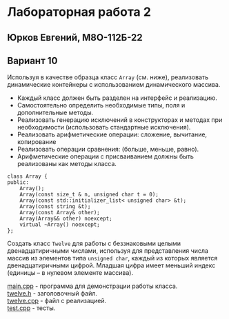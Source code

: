 # Лабораторная работа 2
## Юрков Евгений, М8О-112Б-22
## Вариант 10

Используя в качестве образца класс `Array` (см. ниже), реализовать динамические контейнеры с использованием динамического массива.
- Каждый класс должен быть разделен на интерфейс и реализацию.
- Самостоятельно определить необходимые типы, поля и дополнительные методы.
- Реализовать генерацию исключений в конструкторах и методах при необходимости (использовать стандартные исключения).
- Реализовать арифметические операции: сложение, вычитание, копирование
- Реализовать операции сравнения: (больше, меньше, равно).
- Арифметические операции с присваиванием должны быть реализованы как методы класса.

```
class Array {
public:
    Array();
    Array(const size_t & n, unsigned char t = 0);
    Array(const std::initializer_list< unsigned char> &t);
    Array(const string &t);
    Array(const Array& other);
    Array(Array&& other) noexcept;
    virtual ~Array() noexcept;
};
```

Создать класс `Twelve` для работы с беззнаковыми целыми двенадцатиричными числами, используя для представления числа массив из элементов типа `unsigned char`, каждый из которых является двенадцатиричными цифрой. Младшая цифра имеет меньший индекс (единицы – в нулевом элементе массива).

[main.cpp](main.cpp) - программа для демонстрации работы класса.\
[twelve.h](twelve.h) - заголовочный файл.\
[twelve.cpp](twelve.cpp) - файл с реализацией. \
[test.cpp](test.cpp) - тесты.